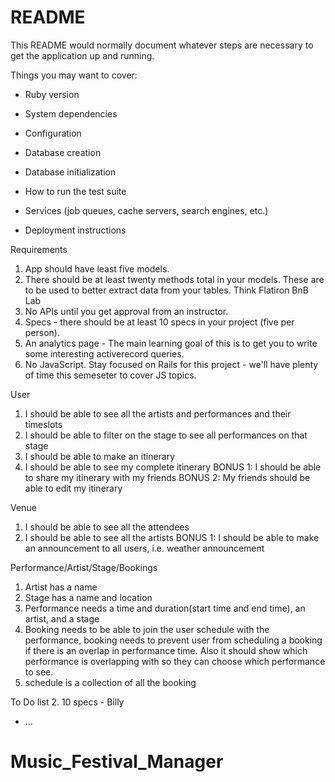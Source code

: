# README

This README would normally document whatever steps are necessary to get the
application up and running.

Things you may want to cover:

* Ruby version

* System dependencies

* Configuration

* Database creation

* Database initialization

* How to run the test suite

* Services (job queues, cache servers, search engines, etc.)

* Deployment instructions

Requirements
  1. App should have least five models.
  2. There should be at least twenty methods total in your models. These are to be used to better extract data from your tables. Think Flatiron BnB Lab
  3. No APIs until you get approval from an instructor.
  4. Specs - there should be at least 10 specs in your project (five per person).
  5. An analytics page - The main learning goal of this is to get you to write some interesting activerecord queries.
  6. No JavaScript. Stay focused on Rails for this project - we'll have plenty of time this semeseter to cover JS topics.

User
  1. I should be able to see all the artists and performances and their timeslots
  2. I should be able to filter on the stage to see all performances on that stage
  3. I should be able to make an itinerary
  4. I should be able to see my complete itinerary
  BONUS 1: I should be able to share my itinerary with my friends
  BONUS 2: My friends should be able to edit my itinerary

Venue
  1. I should be able to see all the attendees
  3. I should be able to see all the artists
  BONUS 1: I should be able to make an announcement to all users, i.e. weather announcement

Performance/Artist/Stage/Bookings
  1. Artist has a name
  2. Stage has a name and location
  3. Performance needs a time and duration(start time and end time), an artist, and a stage
  4. Booking needs to be able to join the user schedule with the performance, booking needs to prevent user from scheduling a booking if there is an overlap in performance time. Also it should show which performance is overlapping with so they can choose which performance to see.
  5. schedule is a collection of all the booking

To Do list
2. 10 specs - Billy


* ...
# Music_Festival_Manager
